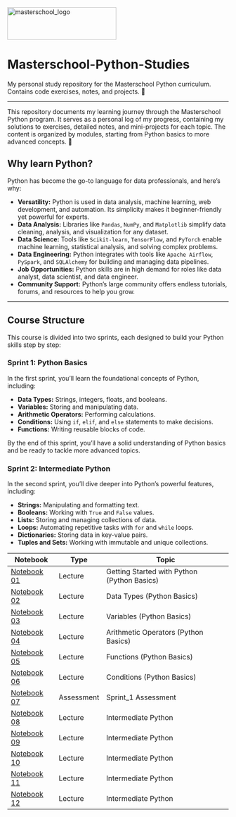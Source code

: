 <img width="248" height="74" alt="masterschool_logo" src="https://github.com/user-attachments/assets/e26b54da-f324-4b7b-a659-2d0352e790fa" />
 
 
 # Masterschool-Python-Studies
My personal study repository for the Masterschool Python curriculum. Contains code exercises, notes, and projects. 🐍

---
This repository documents my learning journey through the Masterschool Python program. It serves as a personal log of my progress, containing my solutions to exercises, detailed notes, and mini-projects for each topic. The content is organized by modules, starting from Python basics to more advanced concepts. 🚀


## Why learn Python?

Python has become the go-to language for data professionals, and here’s why:

* **Versatility:** Python is used in data analysis, machine learning, web development, and automation. Its simplicity makes it beginner-friendly yet powerful for experts.
* **Data Analysis:** Libraries like `Pandas`, `NumPy`, and `Matplotlib` simplify data cleaning, analysis, and visualization for any dataset.
* **Data Science:** Tools like `Scikit-learn`, `TensorFlow`, and `PyTorch` enable machine learning, statistical analysis, and solving complex problems.
* **Data Engineering:** Python integrates with tools like `Apache Airflow`, `PySpark`, and `SQLAlchemy` for building and managing data pipelines.
* **Job Opportunities:** Python skills are in high demand for roles like data analyst, data scientist, and data engineer.
* **Community Support:** Python’s large community offers endless tutorials, forums, and resources to help you grow.

 ---

  ## Course Structure

This course is divided into two sprints, each designed to build your Python skills step by step:

### Sprint 1: Python Basics

In the first sprint, you’ll learn the foundational concepts of Python, including:
- **Data Types:** Strings, integers, floats, and booleans.
- **Variables:** Storing and manipulating data.
- **Arithmetic Operators:** Performing calculations.
- **Conditions:** Using `if`, `elif`, and `else` statements to make decisions.
- **Functions:** Writing reusable blocks of code.

By the end of this sprint, you’ll have a solid understanding of Python basics and be ready to tackle more advanced topics.

### Sprint 2: Intermediate Python

In the second sprint, you’ll dive deeper into Python’s powerful features, including:
- **Strings:** Manipulating and formatting text.
- **Booleans:** Working with `True` and `False` values.
- **Lists:** Storing and managing collections of data.
- **Loops:** Automating repetitive tasks with `for` and `while` loops.
- **Dictionaries:** Storing data in key-value pairs.
- **Tuples and Sets:** Working with immutable and unique collections.

| Notebook   | Type      | Topic                        |
|------------|-----------|------------------------------|
| [Notebook 01](https://colab.research.google.com/drive/1RJlrDnHFfmnhYD-CvSm6X3paT6xkhlAE#scrollTo=MzZKkC-vT0Ql) | Lecture   | Getting Started with Python (Python Basics)  |
| [Notebook 02](https://colab.research.google.com/drive/17cGkU1fKFFwJfIBUxHIjJGBFaZ0q7inT#scrollTo=6A-ymxTYM2i_) | Lecture   | Data Types (Python Basics)              |
| [Notebook 03](https://colab.research.google.com/drive/1aSq_vVK3xcwYkxO86c5JSUx1mHtoaJQX) | Lecture   | Variables (Python Basics)                 |
| [Notebook 04](https://colab.research.google.com/drive/1QIj6ushnpaf2To1VRDDYpIxUzfxBC_Ej#scrollTo=sQx8Jcy3ems5) |  Lecture | Arithmetic Operators (Python Basics) |
| [Notebook 05](#) | Lecture| Functions (Python Basics)                 |
| [Notebook 06](#) | Lecture | Conditions (Python Basics)                  |
| [Notebook 07](#) | Assessment   |Sprint_1 Assessment     |
| [Notebook 08](#) | Lecture | Intermediate Python             |
| [Notebook 09](#) | Lecture | Intermediate Python             |
| [Notebook 10](#) | Lecture | Intermediate Python             |
| [Notebook 11](#) | Lecture | Intermediate Python             |
| [Notebook 12](#) | Lecture | Intermediate Python             |
